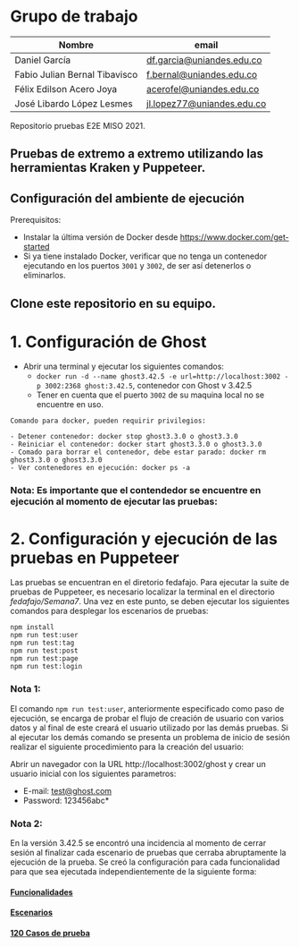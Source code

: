 # Grupo de trabajo


| Nombre                        | email                      |
| ----------------------------- | -------------------------- |
| Daniel García                 | df.garcia@uniandes.edu.co  |
| Fabio Julian Bernal Tibavisco | f.bernal@uniandes.edu.co   |
| Félix Edilson Acero Joya      | acerofel@uniandes.edu.co   |
| José Libardo López Lesmes     | jl.lopez77@uniandes.edu.co |

Repositorio pruebas E2E MISO 2021.

## Pruebas de extremo a extremo utilizando las herramientas Kraken y Puppeteer.

## Configuración del ambiente de ejecución

Prerequisitos:
- Instalar la última versión de Docker desde https://www.docker.com/get-started
- Si ya tiene instalado Docker, verificar que no tenga un contenedor ejecutando en los puertos `3001` y `3002`, de ser así detenerlos o eliminarlos.

## Clone este repositorio en su equipo.

# 1. Configuración de Ghost

- Abrir una terminal y ejecutar los siguientes comandos:
  - `docker run -d --name ghost3.42.5 -e url=http://localhost:3002 -p 3002:2368 ghost:3.42.5`, contenedor con Ghost v 3.42.5
   - Tener en cuenta que el puerto `3002` de su maquina local no se encuentre en uso.

```
Comando para docker, pueden requirir privilegios:

- Detener contenedor: docker stop ghost3.3.0 o ghost3.3.0
- Reiniciar el contenedor: docker start ghost3.3.0 o ghost3.3.0
- Comado para borrar el contenedor, debe estar parado: docker rm ghost3.3.0 o ghost3.3.0
- Ver contenedores en ejecución: docker ps -a
```

### Nota: Es importante que el contendedor se encuentre en ejecución al momento de ejecutar las pruebas:


# 2. Configuración y ejecución de las pruebas en Puppeteer

Las pruebas se encuentran en el diretorio fedafajo. Para ejecutar la suite de pruebas de Puppeteer, es necesario localizar la terminal en el directorio *fedafajo/Semana7*. Una vez en este punto, se deben ejecutar los siguientes comandos para desplegar los escenarios de pruebas: 

```
npm install
npm run test:user
npm run test:tag
npm run test:post
npm run test:page
npm run test:login

```

### Nota 1: 
El comando `npm run test:user`, anteriormente especificado como paso de ejecución, se encarga de probar el flujo de creación de usuario con varios datos y al final de este creará el usuario utilizado por las demás pruebas. Si al ejecutar los demás comando se presenta un problema de inicio de sesión realizar el siguiente procedimiento para la creación del usuario:

Abrir un navegador con la URL http://localhost:3002/ghost y crear un usuario inicial con los siguientes parametros:

- E-mail: test@ghost.com
- Password: 123456abc*

### Nota 2: 

En la versión 3.42.5 se encontró una incidencia al momento de cerrar sesión al finalizar cada escenario de pruebas que cerraba abruptamente la ejecución de la prueba. Se creó la configuración para cada funcionalidad para que sea ejecutada independientemente de la siguiente forma:

#### [Funcionalidades](https://github.com/J3LopezL/fedafajo/wiki/FuncionalidadesProbadas)
#### [Escenarios](https://github.com/J3LopezL/fedafajo/wiki/Escenarios-pruebas)
#### [120 Casos de prueba](https://github.com/J3LopezL/fedafajo/wiki/120-Escenarios)
